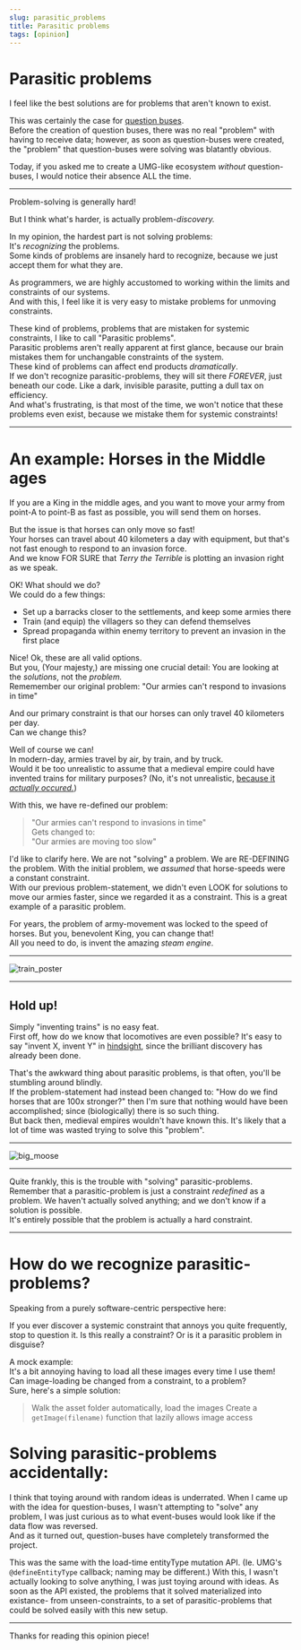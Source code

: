 ```yaml
---
slug: parasitic_problems
title: Parasitic problems
tags: [opinion]
---
```


# Parasitic problems

I feel like the best solutions are for problems that aren't known to exist.

<!--truncate-->

This was certainly the case for [question buses](../buses).<br/>
Before the creation of question buses, there was no real "problem" with having to receive data;
however, as soon as question-buses were created, the "problem" that question-buses were solving was blatantly obvious.

Today, if you asked me to create a UMG-like ecosystem *without* question-buses, I would notice their absence ALL the time.

-----------------

Problem-solving is generally hard!

But I think what's harder, is actually problem-*discovery.*

In my opinion, the hardest part is not solving problems:<br/>
It's *recognizing* the problems.<br/>
Some kinds of problems are insanely hard to recognize, because we just accept them for what they are. 

As programmers, we are highly accustomed to working within the limits and constraints of our systems.<br/>
And with this, I feel like it is very easy to mistake problems for unmoving constraints.

These kind of problems, problems that are mistaken for systemic constraints, I like to call "Parasitic problems".<br/>
Parasitic problems aren't really apparent at first glance, because our brain mistakes them for unchangable constraints of the system.<br/>
These kind of problems can affect end products *dramatically*.<br/>If we don't recognize parasitic-problems, they will sit there *FOREVER*, just beneath our code. Like a dark, invisible parasite, putting a dull tax on efficiency.<br/>
And what's frustrating, is that most of the time, we won't notice that these problems even exist, because we mistake them for systemic constraints!

--------------

# An example: Horses in the Middle ages

If you are a King in the middle ages, and you want to move your army from point-A to point-B as fast as possible, you will send them on horses.

But the issue is that horses can only move so fast!<br/>
Your horses can travel about 40 kilometers a day with equipment, but that's not fast enough to respond to an invasion force.<br/>
And we know FOR SURE that *Terry the Terrible* is plotting an invasion right as we speak. 

OK! What should we do?<br/>
We could do a few things:

- Set up a barracks closer to the settlements, and keep some armies there
- Train (and equip) the villagers so they can defend themselves
- Spread propaganda within enemy territory to prevent an invasion in the first place

Nice! Ok, these are all valid options.<br/>
But you, (Your majesty,) are missing one crucial detail: You are looking at the *solutions*, not the *problem.*<br/>
Rememember our original problem: "Our armies can't respond to invasions in time"

And our primary constraint is that our horses can only travel 40 kilometers per day.<br/>
Can we change this?

Well of course we can!<br/>
In modern-day, armies travel by air, by train, and by truck.<br/>
Would it be too unrealistic to assume that a medieval empire could have invented trains for military purposes? (No, it's not unrealistic, [because it *actually occured.*](https://en.wikipedia.org/wiki/History_of_rail_transport))

With this, we have re-defined our problem:<br/>
> "Our armies can't respond to invasions in time"<br/>
Gets changed to:<br/>
> "Our armies are moving too slow"

I'd like to clarify here. We are not "solving" a problem. We are RE-DEFINING the problem. With the initial problem, we *assumed* that horse-speeds were a constant constraint.<br/>
With our previous problem-statement, we didn't even LOOK for solutions to move our armies faster, since we regarded it as a constraint. This is a great example of a parasitic problem.

For years, the problem of army-movement was locked to the speed of horses. But you, benevolent King, you can change that!<br/>
All you need to do, is invent the amazing *steam engine*.

--------------

![train_poster](images/train_poster.jpg)

--------------

## Hold up!

Simply "inventing trains" is no easy feat.<br/>
First off, how do we know that locomotives are even possible? It's easy to say "invent X, invent Y" in [hindsight](https://en.wikipedia.org/wiki/Egg_of_Columbus), since the brilliant discovery has already been done.

That's the awkward thing about parasitic problems, is that often, you'll be stumbling around blindly.<br/>
If the problem-statement had instead been changed to: "How do we find horses that are 100x stronger?" then I'm sure that nothing would have been accomplished; since (biologically) there is so such thing.<br/>
But back then, medieval empires wouldn't have known this. It's likely that a lot of time was wasted trying to solve this "problem".

-------------

![big_moose](images/giant_moose_army.png)

------------

Quite frankly, this is the trouble with "solving" parasitic-problems.<br/>
Remember that a parasitic-problem is just a constraint *redefined* as a problem. We haven't actually solved anything; and we don't know if a solution is possible.<br/>
It's entirely possible that the problem is actually a hard constraint.

-------------------

# How do we recognize parasitic-problems?

Speaking from a purely software-centric perspective here:

If you ever discover a systemic constraint that annoys you quite frequently, stop to question it. Is this really a constraint? Or is it a parasitic problem in disguise?

A mock example:<br/>
It's a bit annoying having to load all these images every time I use them! Can image-loading be changed from a constraint, to a problem?<br/>
Sure, here's a simple solution:
> Walk the asset folder automatically, load the images
> Create a `getImage(filename)` function that lazily allows image access

# Solving parasitic-problems accidentally:

I think that toying around with random ideas is underrated. When I came up with the idea for question-buses, I wasn't attempting to "solve" any problem, I was just curious as to what event-buses would look like if the data flow was reversed.<br/>
And as it turned out, question-buses have completely transformed the project.

This was the same with the load-time entityType mutation API. (Ie. UMG's `@defineEntityType` callback; naming may be different.)
With this, I wasn't actually looking to solve anything, I was just toying around with ideas. As soon as the API existed, the problems that it solved materialized into existance- from unseen-constraints, to a set of parasitic-problems that could be solved easily with this new setup.

-----

Thanks for reading this opinion piece!

